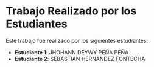 # Trabajo Realizado por los Estudiantes

Este trabajo fue realizado por los siguientes estudiantes:

- **Estudiante 1**: JHOHANN DEYWY PEÑA PEÑA
- **Estudiante 2**: SEBASTIAN HERNANDEZ FONTECHA





